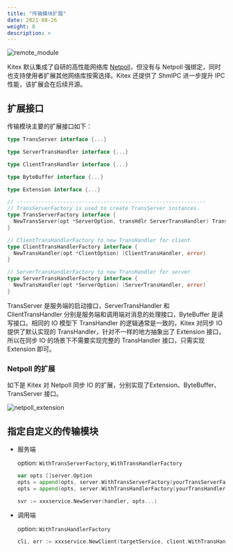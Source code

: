 ```yaml
---
title: "传输模块扩展"
date: 2021-08-26
weight: 8
description: >
---
```


![remote_module](/img/docs/remote_module.png)

Kitex 默认集成了自研的高性能网络库 [Netpoll](https://github.com/cloudwego/netpoll)，但没有与 Netpoll 强绑定，同时也支持使用者扩展其他网络库按需选择。Kitex 还提供了 ShmIPC 进一步提升 IPC 性能，该扩展会在后续开源。

## 扩展接口

传输模块主要的扩展接口如下：

```go
type TransServer interface {...}

type ServerTransHandler interface {...}

type ClientTransHandler interface {...}

type ByteBuffer interface {...}

type Extension interface {...}

// -------------------------------------------------------------
// TransServerFactory is used to create TransServer instances.
type TransServerFactory interface {
  NewTransServer(opt *ServerOption, transHdlr ServerTransHandler) TransServer
}

// ClientTransHandlerFactory to new TransHandler for client
type ClientTransHandlerFactory interface {
  NewTransHandler(opt *ClientOption) (ClientTransHandler, error)
}

// ServerTransHandlerFactory to new TransHandler for server
type ServerTransHandlerFactory interface {
  NewTransHandler(opt *ServerOption) (ServerTransHandler, error)
}
```

TransServer 是服务端的启动接口，ServerTransHandler  和 ClientTransHandler 分别是服务端和调用端对消息的处理接口，ByteBuffer 是读写接口。相同的 IO 模型下 TransHandler 的逻辑通常是一致的，Kitex 对同步 IO 提供了默认实现的 TransHandler，针对不一样的地方抽象出了 Extension 接口，所以在同步 IO 的场景下不需要实现完整的 TransHandler 接口，只需实现 Extension 即可。

### Netpoll 的扩展

如下是 Kitex 对 Netpoll 同步 IO 的扩展，分别实现了Extension、ByteBuffer、TransServer 接口。

![netpoll_extension](/img/docs/netpoll_extension.png)

## 指定自定义的传输模块

- 服务端

  option: `WithTransServerFactory`,  `WithTransHandlerFactory`

  ```go
  var opts []server.Option
  opts = append(opts, server.WithTransServerFactory(yourTransServerFactory)
  opts = append(opts, server.WithTransHandlerFactory(yourTransHandlerFactory)

  svr := xxxservice.NewServer(handler, opts...)
  ```

- 调用端

  option: `WithTransHandlerFactory`

  ```go
  cli, err := xxxservice.NewClient(targetService, client.WithTransHandlerFactory(yourTransHandlerFactory)
  ```
